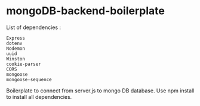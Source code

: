 # mongoDB-backend-boilerplate

List of dependencies :

    Express
    dotenv
    Nodemon
    uuid
    Winston
    cookie-parser
    CORS
    mongoose
    mongoose-sequence

Boilerplate to connect from server.js to mongo DB database.
Use npm install to install all dependencies.
